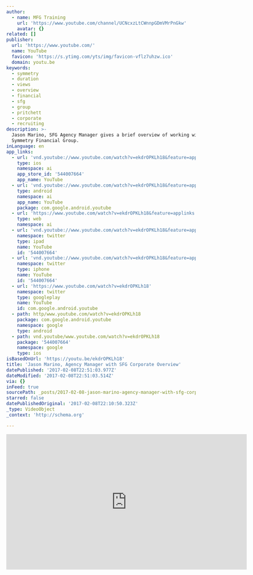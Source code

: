 ```yaml
---
author:
  - name: MFG Training
    url: 'https://www.youtube.com/channel/UCNcxzLtCWnnpGDmVMrPnGkw'
    avatar: {}
related: []
publisher:
  url: 'https://www.youtube.com/'
  name: YouTube
  favicon: 'https://s.ytimg.com/yts/img/favicon-vflz7uhzw.ico'
  domain: youtu.be
keywords:
  - symmetry
  - duration
  - views
  - overview
  - financial
  - sfg
  - group
  - pritchett
  - corporate
  - recruiting
description: >-
  Jason Marino, SFG Agency Manager gives a brief overview of working with
  Symmetry Financial Group.
inLanguage: en
app_links:
  - url: 'vnd.youtube://www.youtube.com/watch?v=ekdrOPKLh18&feature=applinks'
    type: ios
    namespace: ai
    app_store_id: '544007664'
    app_name: YouTube
  - url: 'vnd.youtube://www.youtube.com/watch?v=ekdrOPKLh18&feature=applinks'
    type: android
    namespace: ai
    app_name: YouTube
    package: com.google.android.youtube
  - url: 'https://www.youtube.com/watch?v=ekdrOPKLh18&feature=applinks'
    type: web
    namespace: ai
  - url: 'vnd.youtube://www.youtube.com/watch?v=ekdrOPKLh18&feature=applinks'
    namespace: twitter
    type: ipad
    name: YouTube
    id: '544007664'
  - url: 'vnd.youtube://www.youtube.com/watch?v=ekdrOPKLh18&feature=applinks'
    namespace: twitter
    type: iphone
    name: YouTube
    id: '544007664'
  - url: 'https://www.youtube.com/watch?v=ekdrOPKLh18'
    namespace: twitter
    type: googleplay
    name: YouTube
    id: com.google.android.youtube
  - path: http/www.youtube.com/watch?v=ekdrOPKLh18
    package: com.google.android.youtube
    namespace: google
    type: android
  - path: vnd.youtube/www.youtube.com/watch?v=ekdrOPKLh18
    package: '544007664'
    namespace: google
    type: ios
isBasedOnUrl: 'https://youtu.be/ekdrOPKLh18'
title: 'Jason Marino, Agency Manager with SFG Corporate Overview'
datePublished: '2017-02-08T22:51:03.977Z'
dateModified: '2017-02-08T22:51:03.514Z'
via: {}
inFeed: true
sourcePath: _posts/2017-02-08-jason-marino-agency-manager-with-sfg-corporate-overview.md
starred: false
datePublishedOriginal: '2017-02-08T22:10:50.323Z'
_type: VideoObject
_context: 'http://schema.org'

---
```

<iframe src="https://cdn.embedly.com/widgets/media.html?src=https%3A%2F%2Fwww.youtube.com%2Fembed%2FekdrOPKLh18%3Ffeature%3Doembed&amp;url=http%3A%2F%2Fwww.youtube.com%2Fwatch%3Fv%3DekdrOPKLh18&amp;image=https%3A%2F%2Fi.ytimg.com%2Fvi%2FekdrOPKLh18%2Fhqdefault.jpg&amp;key=b7d04c9b404c499eba89ee7072e1c4f7&amp;type=text%2Fhtml&amp;schema=youtube" width="640" height="360" scrolling="no" frameborder="0" allowfullscreen="" style=""></iframe>
